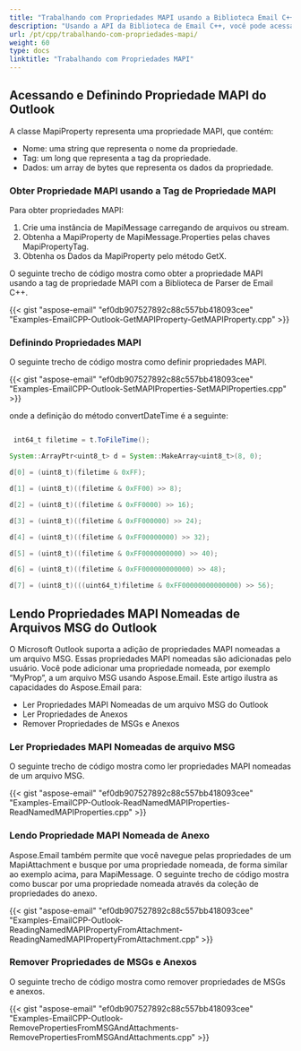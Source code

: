 ```yaml
---
title: "Trabalhando com Propriedades MAPI usando a Biblioteca Email C++"
description: "Usando a API da Biblioteca de Email C++, você pode acessar e definir propriedades MAPI do Outlook e ler Propriedades MAPI Nomeadas de arquivos MSG."
url: /pt/cpp/trabalhando-com-propriedades-mapi/
weight: 60
type: docs
linktitle: "Trabalhando com Propriedades MAPI"
---
```


## **Acessando e Definindo Propriedade MAPI do Outlook**
A classe MapiProperty representa uma propriedade MAPI, que contém:

- Nome: uma string que representa o nome da propriedade.
- Tag: um long que representa a tag da propriedade.
- Dados: um array de bytes que representa os dados da propriedade.

### **Obter Propriedade MAPI usando a Tag de Propriedade MAPI**
Para obter propriedades MAPI:

1. Crie uma instância de MapiMessage carregando de arquivos ou stream.
1. Obtenha a MapiProperty de MapiMessage.Properties pelas chaves MapiPropertyTag.
1. Obtenha os Dados da MapiProperty pelo método GetX.

O seguinte trecho de código mostra como obter a propriedade MAPI usando a tag de propriedade MAPI com a Biblioteca de Parser de Email C++.

{{< gist "aspose-email" "ef0db907527892c88c557bb418093cee" "Examples-EmailCPP-Outlook-GetMAPIProperty-GetMAPIProperty.cpp" >}}

### **Definindo Propriedades MAPI**
O seguinte trecho de código mostra como definir propriedades MAPI.

{{< gist "aspose-email" "ef0db907527892c88c557bb418093cee" "Examples-EmailCPP-Outlook-SetMAPIProperties-SetMAPIProperties.cpp" >}}

onde a definição do método convertDateTime é a seguinte:

``` java

 int64_t filetime = t.ToFileTime();

System::ArrayPtr<uint8_t> d = System::MakeArray<uint8_t>(8, 0);

d[0] = (uint8_t)(filetime & 0xFF);

d[1] = (uint8_t)((filetime & 0xFF00) >> 8);

d[2] = (uint8_t)((filetime & 0xFF0000) >> 16);

d[3] = (uint8_t)((filetime & 0xFF000000) >> 24);

d[4] = (uint8_t)((filetime & 0xFF00000000) >> 32);

d[5] = (uint8_t)((filetime & 0xFF0000000000) >> 40);

d[6] = (uint8_t)((filetime & 0xFF000000000000) >> 48);

d[7] = (uint8_t)(((uint64_t)filetime & 0xFF00000000000000) >> 56);

```

## **Lendo Propriedades MAPI Nomeadas de Arquivos MSG do Outlook**
O Microsoft Outlook suporta a adição de propriedades MAPI nomeadas a um arquivo MSG. Essas propriedades MAPI nomeadas são adicionadas pelo usuário. Você pode adicionar uma propriedade nomeada, por exemplo “MyProp”, a um arquivo MSG usando Aspose.Email. Este artigo ilustra as capacidades do Aspose.Email para:

- Ler Propriedades MAPI Nomeadas de um arquivo MSG do Outlook
- Ler Propriedades de Anexos
- Remover Propriedades de MSGs e Anexos

### **Ler Propriedades MAPI Nomeadas de arquivo MSG**
O seguinte trecho de código mostra como ler propriedades MAPI nomeadas de um arquivo MSG.

{{< gist "aspose-email" "ef0db907527892c88c557bb418093cee" "Examples-EmailCPP-Outlook-ReadNamedMAPIProperties-ReadNamedMAPIProperties.cpp" >}}

### **Lendo Propriedade MAPI Nomeada de Anexo**
Aspose.Email também permite que você navegue pelas propriedades de um MapiAttachment e busque por uma propriedade nomeada, de forma similar ao exemplo acima, para MapiMessage. O seguinte trecho de código mostra como buscar por uma propriedade nomeada através da coleção de propriedades do anexo.

{{< gist "aspose-email" "ef0db907527892c88c557bb418093cee" "Examples-EmailCPP-Outlook-ReadingNamedMAPIPropertyFromAttachment-ReadingNamedMAPIPropertyFromAttachment.cpp" >}}

### **Remover Propriedades de MSGs e Anexos**
O seguinte trecho de código mostra como remover propriedades de MSGs e anexos.

{{< gist "aspose-email" "ef0db907527892c88c557bb418093cee" "Examples-EmailCPP-Outlook-RemovePropertiesFromMSGAndAttachments-RemovePropertiesFromMSGAndAttachments.cpp" >}}